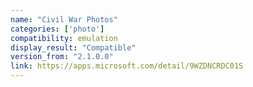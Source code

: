 ```yaml
---
name: "Civil War Photos"
categories: ['photo']
compatibility: emulation
display_result: "Compatible"
version_from: "2.1.0.0"
link: https://apps.microsoft.com/detail/9WZDNCRDC01S
---
```

